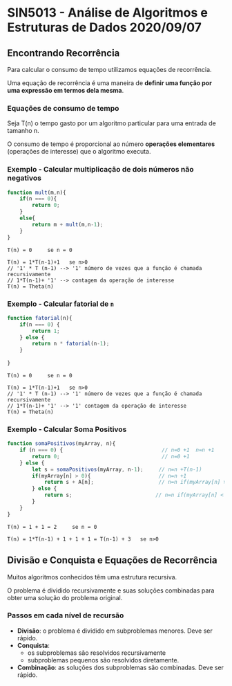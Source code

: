# SIN5013 - Análise de Algoritmos e Estruturas de Dados 2020/09/07

## Encontrando Recorrência
Para calcular o consumo de tempo utilizamos equações de recorrência.

Uma equação de recorrência é uma maneira de **definir uma função por uma expressão em termos dela mesma**.

### Equações de consumo de tempo
Seja T(n) o tempo gasto por um algoritmo particular para uma entrada de tamanho n.

O consumo de tempo é proporcional ao número **operações elementares** (operações de interesse) que o algoritmo executa.

### Exemplo	- Calcular multiplicação de dois números não negativos
```js
function mult(m,n){
	if(n === 0){
		return 0;
	}
	else{ 
		return m + mult(m,n-1);
	}
}
```
```
T(n) = 0     se n = 0

T(n) = 1*T(n-1)+1   se n>0
// '1' * T (n-1) --> '1' número de vezes que a função é chamada recursivamente
// 1*T(n-1)+ '1' --> contagem da operação de interesse
T(n) = Theta(n)
```

### Exemplo - Calcular fatorial de `n`
```js
function fatorial(n){
	if(n === 0) {
		return 1;
	} else {
		return n * fatorial(n-1);
	}
	
}
```
```
T(n) = 0     se n = 0

T(n) = 1*T(n-1)+1   se n>0
// '1' * T (n-1) --> '1' número de vezes que a função é chamada recursivamente
// 1*T(n-1)+ '1' --> '1' contagem da operação de interesse
T(n) = Theta(n)
```

### Exemplo - Calcular Soma Positivos
```js
function somaPositivos(myArray, n){
	if (n === 0) {                                // n=0 +1  n=n +1
		return 0;                                 // n=0 +1
	} else {
		let s = somaPositivos(myArray, n-1);     // n=n +T(n-1)
		if(myArray[n] > 0){                      // n=n +1
			return s + A[n];                     // n=n if(myArray[n] > 0) +1
		} else {
			return s;                     		// n=n if(myArray[n] < 0) +1
		}		
	}
}
```
```
T(n) = 1 + 1 = 2     se n = 0

T(n) = 1*T(n-1) + 1 + 1 + 1 = T(n-1) + 3   se n>0

```

## Divisão e Conquista e Equações de Recorrência
Muitos algoritmos conhecidos têm uma estrutura recursiva.

O problema é dividido recursivamente e suas soluções combinadas para obter uma solução do problema original.

### Passos em cada nível de recursão

- **Divisão**: o problema é dividido em subproblemas menores. Deve ser rápido.
- **Conquista**:
	- os subproblemas são resolvidos recursivamente
	- subproblemas pequenos são resolvidos diretamente.
- **Combinação**: as soluções dos subproblemas são combinadas. Deve ser rápido.
